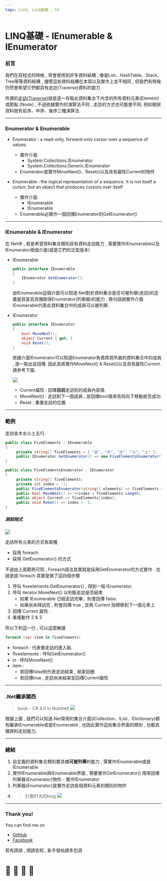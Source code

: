 ```yaml
---
tags: LinQ, LinQ基礎 , C#
---
```


# LINQ基礎 - IEnumerable & IEnumerator

### 前言
我們在寫程式的時候 , 常會使用到許多資料結構 , 像是List、HashTable、Stack、Tree等等資料結構 , 儘管這些資料結構在本質以及實作上並不相同 , 但我們有時候仍然會希望它們都具有走訪(Traverse)資料的能力

所謂的[走訪(Traverse)](https://www.quora.com/What-is-traversing)就是逐一存取此資料集合下內含的所有資料元素(Element)或節點 (Node) , 不過依據實作的演算法不同 , 走訪的方式也可能會不同. 例如樹狀資料就有前序、中序、後序三種演算法.

--- 

### Enumerator & Enumerable
- Enumerator : a read-only, forward-only cursor over a sequence of values
    * 實作介面
        * System.Collections.IEnumerator
        * System.Collections.Generic.IEnumerator<T>
    * Enumerator是實作MoveNext()、Reset()以及具有屬性Current的物件
    
- Enumerable : the logical representation of a sequence. It is not itself a cursor, but an object that produces cursors over itself
    * 實作介面
        * IEnumerable 
        * IEnumerable<T> 
    * Enumerable必實作一個回傳Enumerator的GetEnumerator() 
    
---

### IEnumerable & IEnumerator

在.Net中 , 若是希望資料集合類別具有資料走訪能力 , 需要實作IEnumerable以及IEnumerator兩個介面(或是它們的泛型版本)

- IEnumerable
    ```C#
    public interface IEnumerable
    {
        IEnumerator GetEnumerator();
    }
    ```
    由IEnumerable這個介面可以知道.Net對於資料集合是否可被列舉(走訪)的定義是其是否具備取得Enumerator(列舉器)的能力 , 換句話說實作介面IEnumerable代表此資料集合中的成員可以被列舉.
    
- IEnumerator
    ```C#
    public interface IEnumerator
    {
        bool MoveNext();
        object Current { get; }
        void Reset();
    }
    ```
    依據介面IEnumerator可以知道Enumerator負責將其所屬的資料集合中的成員 , 逐一取出並回傳. 因此其將實作MoveNext() & Reset()以及具有屬性Current. 請參考下圖.
    
    ![](https://i.imgur.com/ze6pKBH.gif)
    
    - Current屬性 : 回傳**目前**走訪到的成員內容值.
    - MoveNext() : 走訪到下一個成員 , 並回傳bool值來告知向下移動是否成功. 
    - Reset : 重置走訪的位置.
    
---

### 範例

走訪金木水火土五行.

```C#
public class FiveElements : IEnumerable
{
     private string[] fiveElements = { "金", "木", "水", "火", "土" };
     public IEnumerator GetEnumerator() => new FiveElementsEnumerator(fiveElements);
}
```
```C#
public class FiveElementsEnumerator : IEnumerator
{
     private string[] fiveElements;
     private int index = -1;
     public FiveElementsEnumerator(string[] elements) => fiveElements = elements;
     public bool MoveNext() => ++index < fiveElements.Length;
     public object Current => fiveElements[index];
     public void Reset() => index = -1;
}
```
##### 測試程式
![](https://i.imgur.com/9BtSkTR.png)

走訪所有元素的方式有兩種
* 採用 foreach
* 採用 GetEnumerator() 的方式

不過由上面範例可知 , Foreach語法其實就是採用GetEnumerator的方式實作 . 也就是說 foreach 其實是做了這四個步驟
1. 呼叫 fiveelements.GetEnumerator() , 得到一個 IEnumerator.
2. 呼叫 iterator.MoveNext() 以判斷走訪是否結束
    - 如果 IEnumerable 已經走訪完畢，則會回傳 false. 
    - 如果尚未拜訪完 , 則會回傳 true , 並將 Current 指標移到下一個元素上.    
3. 回傳 Current 屬性 .
4. 重複動作 2 & 3

所以下列這一行 , 可以這麼解讀
```C#
foreach (var item in fiveelements)
```
- foreach : 代表要走訪的進入點.
- fiveelements : 呼叫GetEnumerator()
- in : 呼叫MoveNext()
- item :     
    - 若回傳false則代表走訪結束 , 結束迴圈
    - 若回傳true , 走訪尚未結束並回傳Current屬性

---

### .Net繼承關西

>  book - C# 4.0 in Nutshell 
    ![](https://i.imgur.com/TDmJg3G.png)

根據上圖 , 我們可以知道.Net常用的集合介面(ICollection、IList、IDictionary)都有繼承IEnumerable或是IEnumerable<T> , 也因此實作這些集合界面的類別 , 也都具備資料走訪能力.

---

### 總結
1. 自定義的資料集合類別要具備**可被列舉**的能力 , 需實作IEnumerable或是IEnumerable<T>
2. 實作IEnumerable與IEnumerable<T>界面 , 需要實作GetEnumerator() 用來回傳列舉器(Enumerator)物件 - 實作IEnumerator
3. 列舉器(Enumerator)是實作走訪各個資料元素的類別的物件
4. > 引用91大的blog
 ![](https://i.imgur.com/ZepI1wi.png)









---

### Thank you! 

You can find me on

- [GitHub](https://github.com/s0920832252)
- [Facebook](https://www.facebook.com/fourtune.chen)

若有謬誤 , 煩請告知 , 新手發帖請多包涵

# :100: :muscle: :tada: :sheep: 
